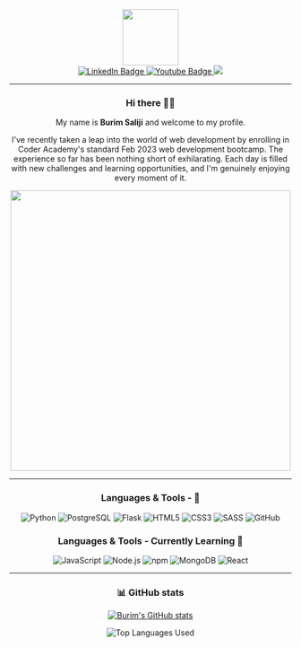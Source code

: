 [I believe in center aligned 🤲]: #

<div align="center">
  
[this is for the picture]: #	
<div id="header">
<img src="https://media.giphy.com/media/M9gbBd9nbDrOTu1Mqx/giphy.gif" width="100"/>
</div>
  
[badges i got it from shields.io ... anyone can copy and paste the link and change the parameters to test out, atleast thats how i did it]: #  
<div id="badges">
<a href="(https://www.linkedin.com/in/burim-saliji-0734b6277/)">
  <img src="https://img.shields.io/badge/LinkedIn-blue?style=for-the-badge&logo=linkedin&logoColor=white" alt="LinkedIn Badge"/>
</a>

<a href="buz.saliji@gmail.com">
  <img src="https://img.shields.io/badge/Gmail-white?style=for-the-badge&logo=gmail&logoColor=red" alt="Youtube Badge"/>
</a>
<a href="(https://www.facebook.com/profile.php?id=1634557282)">
  <img src="https://img.shields.io/badge/Facebook-1877F2?style=for-the-badge&logo=facebook&logoColor=white"/>
</a>
</div>

---

### Hi there 👋🎉

My name is **Burim Saliji** and welcome to my profile.

I've recently taken a leap into the world of web development by enrolling in Coder Academy's standard Feb 2023 web development bootcamp. The experience so far has been nothing short of exhilarating. Each day is filled with new challenges and learning opportunities, and I'm genuinely enjoying every moment of it.


<img src="https://media.giphy.com/media/L8K62iTDkzGX6/giphy.gif" width="500" />

---

### Languages & Tools - 🚀
![Python](https://img.shields.io/badge/-Python-3776AB?style=flat-square&logo=python&logoColor=white) ![PostgreSQL](https://img.shields.io/badge/-PostgreSQL-4169E1?style=flat-square&logo=postgresql&logoColor=white) ![Flask](https://img.shields.io/badge/-Flask-000000?style=flat-square&logo=flask&logoColor=white)  ![HTML5](https://img.shields.io/badge/-HTML5-E34F26?style=flat-square&logo=html5&logoColor=white) ![CSS3](https://img.shields.io/badge/-CSS3-1572B6?style=flat-square&logo=css3&logoColor=white)
 ![SASS](https://img.shields.io/badge/-SASS-CC6699?style=flat-square&logo=sass&logoColor=white) ![GitHub](https://img.shields.io/badge/-GitHub-181717?style=flat-square&logo=github)


### Languages & Tools - Currently Learning 📘
![JavaScript](https://img.shields.io/badge/-JavaScript-F7DF1E?style=flat-square&logo=javascript&logoColor=black) ![Node.js](https://img.shields.io/badge/-Node.js-339933?style=flat-square&logo=node.js&logoColor=white) ![npm](https://img.shields.io/badge/-npm-CB3837?style=flat-square&logo=npm) ![MongoDB](https://img.shields.io/badge/-MongoDB-47A248?style=flat-square&logo=mongodb&logoColor=white) ![React](https://img.shields.io/badge/-React-61DAFB?style=flat-square&logo=react&logoColor=black)

---

### :bar_chart: GitHub stats

[i got this from a github repo: anuraghazra/github-readme-stats it was nice actually big shoutout to him]: #

[![Burim's GitHub stats](https://github-readme-stats.vercel.app/api?username=BuzSaliji&count_private=true&show_icons=true&theme=dark)](https://github.com/BuzSaliji/github-readme-stats)

![Top Languages Used](https://github-readme-stats.vercel.app/api/top-langs/?username=BuzSaliji&show_icons=true&theme=dark)

 
</div>
